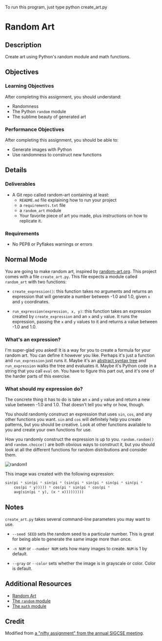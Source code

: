 To run this program, just type python create_art.py

# Random Art

## Description

Create art using Python's random module and math functions.

## Objectives

### Learning Objectives

After completing this assignment, you should understand:

* Randomness
* The Python `random` module
* The sublime beauty of generated art

### Performance Objectives

After completing this assignment, you should be able to:

* Generate images with Python
* Use randomness to construct new functions

## Details

### Deliverables

* A Git repo called random-art containing at least:
  * `README.md` file explaining how to run your project
  * a `requirements.txt` file
  * a `random_art` module
  * Your favorite piece of art you made, plus instructions
    on how to replicate it.

### Requirements  

* No PEP8 or Pyflakes warnings or errors

## Normal Mode

You are going to make random art, inspired by
[random-art.org](http://www.random-art.org/). This project comes
with a file `create_art.py`. This file expects a module called
`random_art` with two functions:

* `create_expression()`: this function takes no arguments and returns
  an expression that will generate a number between -1.0 and 1.0, given
  `x` and `y` coordinates.

* `run_expression(expression, x, y)`: this function takes an expression
  created by `create_expression` and an `x` and `y` value. It runs the
  expression, passing the `x` and `y` values to it and returns a value
  between -1.0 and 1.0.

### What's an expression?

I'm super-glad you asked! It is a way for you to create a formula for your
random art. You can define it however you like. Perhaps it's just a function
and `run_expression` just runs it. Maybe it's an [abstract syntax tree][] and
`run_expression` walks the tree and evaluates it. Maybe it's Python code in
a string that you call `eval` on. You have to figure this part out, and it's
one of the harder parts of this exercise.

### What should my expression do?

The concrete thing it has to do is take an `x` and `y` value and return a new
value between -1.0 and 1.0. That doesn't tell you why or how, though.

You should randomly construct an expression that uses `sin`, `cos`, and any
other functions you want. `sin` and `cos` will definitely help you create
patterns, but you should be creative. Look at other functions available to you
and create your own functions for use.

How you randomly construct the expression is up to you. `random.random()` and
`random.choice()` are both obvious ways to construct it, but you should look
at all the different functions for random distributions and consider them.

![random1](random1.png)

This image was created with the following expression:

```py
sin(pi * sin(pi * sin(pi * (sin(pi * sin(pi * sin(pi * sin(pi *
    cos(pi * y))))) * cos(pi * sin(pi * cos(pi *
    avg(sin(pi * y), (x * x)))))))))
```

[abstract syntax tree]: https://en.wikipedia.org/wiki/Abstract_syntax_tree


## Notes

`create_art.py` takes several command-line parameters you may want to use.

* `--seed SEED` sets the random seed to a particular number. This is great for
being able to generate the same image more than once.

* `-n NUM` or `--number NUM` sets how many images to create. `NUM` is 1 by
default.

* `--gray` or `--color` sets whether the image is in grayscale or color.
Color is default.

## Additional Resources

* [Random Art](http://www.random-art.org/)
* [The `random` module](https://docs.python.org/3.4/library/random.html)
* [The `math` module](https://docs.python.org/3.4/library/math.html)

## Credit

Modified from [a "nifty assignment" from the annual SIGCSE meeting](http://nifty.stanford.edu/2009/stone-random-art/).
